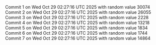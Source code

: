 Commit 1 on Wed Oct 29 02:27:16 UTC 2025 with random value 30074
Commit 2 on Wed Oct 29 02:27:16 UTC 2025 with random value 26055
Commit 3 on Wed Oct 29 02:27:16 UTC 2025 with random value 2228
Commit 4 on Wed Oct 29 02:27:16 UTC 2025 with random value 13218
Commit 5 on Wed Oct 29 02:27:16 UTC 2025 with random value 1834
Commit 6 on Wed Oct 29 02:27:16 UTC 2025 with random value 1744
Commit 7 on Wed Oct 29 02:27:16 UTC 2025 with random value 14864
